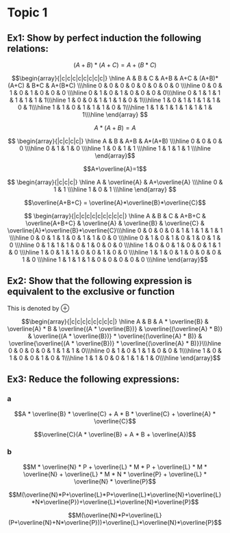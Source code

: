 # Topic 1

## Ex1: Show by perfect induction the following relations:

$$(A+B)*(A+C)=A+(B*C)$$

$$\begin{array}{|c|c|c|c|c|c|c|c|}
			\hline
			A & B & C & A+B & A+C & (A+B)*(A+C) & B*C & A+(B*C) \\\hline
			0 & 0 & 0 & 0   & 0   & 0           & 0   & 0       \\\hline
			0 & 0 & 1 & 0   & 1   & 0           & 0   & 0       \\\hline
			0 & 1 & 0 & 1   & 0   & 0           & 0   & 0\\\hline
			0 & 1 & 1 & 1   & 1   & 1           & 1   & 1\\\hline
			1 & 0 & 0 & 1   & 1   & 1           & 0   & 1\\\hline
			1 & 0 & 1 & 1   & 1   & 1           & 0   & 1\\\hline
			1 & 1 & 0 & 1   & 1   & 1           & 0   & 1\\\hline
			1 & 1 & 1 & 1   & 1   & 1           & 1   & 1\\\hline
	\end{array}
$$

$$A*(A+B)=A$$

$$
		\begin{array}{|c|c|c|c|}
			\hline
			A & B & A+B & A*(A+B) \\\hline
			0 & 0 & 0   & 0       \\\hline
			0 & 1 & 1   & 0       \\\hline
			1 & 0 & 1   & 1       \\\hline
			1 & 1 & 1   & 1       \\\hline
		\end{array}$$

$$A+\overline{A}=1$$

$$
		\begin{array}{|c|c|c|}
			\hline
			A & \overline{A} & A+\overline{A} \\\hline
			0 & 1 		   & 1              \\\hline
			1 & 0 		   & 1              \\\hline
		\end{array}
        $$

$$\overline{A+B+C} = \overline{A}*\overline{B}*\overline{C}$$

$$
		\begin{array}{|c|c|c|c|c|c|c|c|c|}
			\hline
			A & B & C & A+B+C & \overline{A+B+C} & \overline{A} & \overline{B} & \overline{C} & \overline{A}*\overline{B}*\overline{C}\\\hline
			0 & 0 & 0 & 0     & 1                & 1            & 1            & 1   	  & 1                                      \\\hline
			0 & 0 & 1 & 1     & 0                & 1            & 1            & 0            & 0                                      \\\hline
			0 & 1 & 0 & 1     & 0                & 1            & 0            & 1            & 0                                      \\\hline
			0 & 1 & 1 & 1     & 0                & 1            & 0            & 0            & 0                                      \\\hline
			1 & 0 & 0 & 1     & 0                & 0            & 1            & 1            & 0                                      \\\hline
			1 & 0 & 1 & 1     & 0                & 0            & 1            & 0            & 0                                      \\\hline
			1 & 1 & 0 & 1     & 0                & 0            & 0            & 1            & 0                                      \\\hline
			1 & 1 & 1 & 1     & 0                & 0            & 0            & 0            & 0                                      \\\hline
		\end{array}$$

## Ex2: Show that the following expression is equivalent to the exclusive or function

This is denoted by $\oplus$

$$\begin{array}{|c|c|c|c|c|c|c|c|}
		\hline
		A & B & A * \overline{B} & \overline{A} * B & \overline{(A * \overline{B})} & \overline{(\overline{A} * B)} & \overline{(A * \overline{B})} * \overline{(\overline{A} * B)} & \overline{\overline{(A * \overline{B})} * \overline{(\overline{A} * B)}}\\\hline
		0 & 0 & 0 & 0 & 1 & 1 & 1 & 0\\\hline
		0 & 1 & 0 & 1 & 1 & 0 & 0 & 1\\\hline
		1 & 0 & 1 & 0 & 0 & 1 & 0 & 1\\\hline
		1 & 1 & 0 & 0 & 1 & 1 & 1 & 0\\\hline
	\end{array}$$

## Ex3: Reduce the following expressions:

### a

$$A * \overline{B} * \overline{C} + A * B * \overline{C} + \overline{A} * \overline{C}$$


$$\overline{C}(A * \overline{B} + A * B + \overline{A})$$

### b

$$M * \overline{N} * P + \overline{L} * M * P + \overline{L} * M * \overline{N} + \overline{L} * M * N * \overline{P} + \overline{L} * \overline{N} * \overline{P}$$

$$M(\overline{N}*P+\overline{L}*P+\overline{L}*\overline{N}+\overline{L}*N*\overline{P})+\overline{L}*\overline{N}*\overline{P}$$

$$M(\overline{N}*P+\overline{L}(P+\overline{N}+N*\overline{P}))+\overline{L}*\overline{N}*\overline{P}$$

